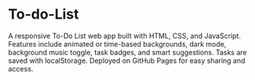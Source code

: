 # To-do-List
A responsive To-Do List web app built with HTML, CSS, and JavaScript. Features include animated or time-based backgrounds, dark mode, background music toggle, task badges, and smart suggestions. Tasks are saved with localStorage. Deployed on GitHub Pages for easy sharing and access.
